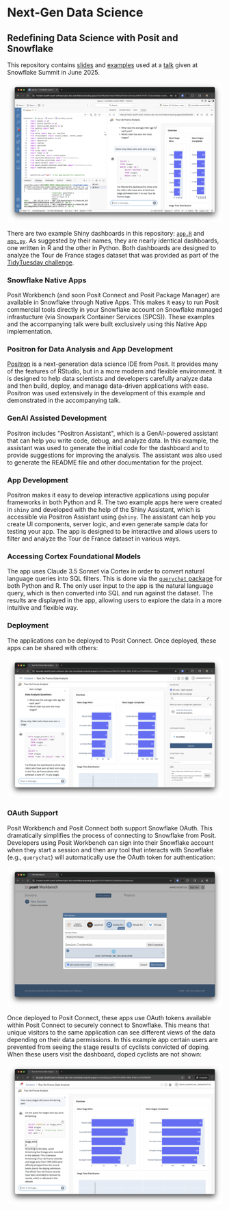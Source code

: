 # Next-Gen Data Science
## Redefining Data Science with Posit and Snowflake

This repository contains [slides](slides/slides.pdf) and [examples](dashboard/)
used at a
[talk](https://reg.snowflake.com/flow/snowflake/summit25/sessions/page/catalog/session/1740789935873001N0BU)
given at Snowflake Summit in June 2025.

![Tour de France Dashboard Screenshot](img/positron-dashboard.png)

There are two example Shiny dashboards in this repository: [`app.R`](app.R) and
[`app.py`](app.py). As suggested by their names, they are nearly identical
dashboards, one written in R and the other in Python. Both dashboards are
designed to analyze the Tour de France stages dataset that was provided as part
of the [TidyTuesday
challenge](https://github.com/rfordatascience/tidytuesday/blob/main/data/2020/2020-04-07/readme.md).

### Snowflake Native Apps
Posit Workbench (and soon Posit Connect and Posit Package Manager) are available
 in Snowflake through Native Apps. This makes it easy to run Posit commercial 
 tools directly in your Snowflake account on Snowflake managed infrastucture 
 (via Snowpark Container Services (SPCS)). These examples and the accompanying 
 talk were built exclusively using this Native App implementation.

### Positron for Data Analysis and App Development
[Positron](https://positron.posit.co/) is a next-generation data science IDE
from Posit. It provides many of the features of RStudio, but in a more modern
and flexible environment. It is designed to help data scientists and developers
carefully analyze data and then build, deploy, and manage data-driven
applications with ease. Positron was used extensively in the development of this
example and demonstrated in the accompanying talk.

### GenAI Assisted Development
Positron includes "Positron Assistant", which is a GenAI-powered assistant that
can help you write code, debug, and analyze data. In this example, the
assistant was used to generate the initial code for the dashboard and to
provide suggestions for improving the analysis. The assistant was also used to
generate the README file and other documentation for the project.

### App Development
Positron makes it easy to develop interactive applications using popular
frameworks in both Python and R. The two example apps here were created in
`shiny` and developed with the help of the Shiny Assistant, which is accessible
via Positron Assistant using `@shiny`. The assistant can help you create UI
components, server logic, and even generate sample data for testing your app.
The app is designed to be interactive and allows users to filter and analyze
the Tour de France dataset in various ways.

### Accessing Cortex Foundational Models
The app uses Claude 3.5 Sonnet via Cortex in order to convert natural
language queries into SQL filters. This is done via the [`querychat`
package](https://github.com/posit-dev/querychat) for both Python and R. The
only user input to the app is the natural language query, which is then
converted into SQL and run against the dataset. The results are displayed in
the app, allowing users to explore the data in a more intuitive and flexible
way.

### Deployment
The applications can be deployed to Posit Connect. Once deployed, these apps 
can be shared with others:

![A screenshot of the Tour de France dashboard deployed to Posit Connect](img/connect-dashboard.png)

### OAuth Support
Posit Workbench and Posit Connect both support Snowflake OAuth. This
dramatically simplifies the process of connecting to Snowflake from Posit.
Developers using Posit Workbench can sign into their Snowflake account when
they start a session and then any tool that interacts with Snowflake (e.g.,
`querychat`) will automatically use the OAuth token for authentication:

![A screenshot of the OAuth sign-in dialog in Posit Workbench](img/workbench-oauth.png)

Once deployed to Posit Connect, these apps use OAuth tokens available within
Posit Connect to securely connect to Snowflake. This means that unique visitors
to the same application can see different views of the data depending on their
data permissions. In this example app certain users are prevented from seeing
the stage results of cyclists convicted of doping. When these users visit the
dashboard, doped cyclists are not shown:

![A screenshot of the Tour de France dashboard deployed to Posit Connect where doped cyclists are not shown](img/connect-oauth.png)
